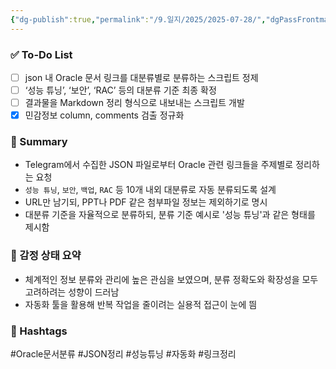 ```yaml
---
{"dg-publish":true,"permalink":"/9.일지/2025/2025-07-28/","dgPassFrontmatter":true,"noteIcon":""}
---
```


### ✅ To-Do List
- [ ] json 내 Oracle 문서 링크를 대분류별로 분류하는 스크립트 정제
- [ ] ‘성능 튜닝’, ‘보안’, ‘RAC’ 등의 대분류 기준 최종 확정
- [ ] 결과물을 Markdown 정리 형식으로 내보내는 스크립트 개발
- [x] 민감정보 column, comments 검출 정규화

### 🔹 Summary
- Telegram에서 수집한 JSON 파일로부터 Oracle 관련 링크들을 주제별로 정리하는 요청
- `성능 튜닝`, `보안`, `백업`, `RAC` 등 10개 내외 대분류로 자동 분류되도록 설계
- URL만 남기되, PPT나 PDF 같은 첨부파일 정보는 제외하기로 명시
- 대분류 기준을 자율적으로 분류하되, 분류 기준 예시로 '성능 튜닝'과 같은 형태를 제시함

### 🧠 감정 상태 요약
- 체계적인 정보 분류와 관리에 높은 관심을 보였으며, 분류 정확도와 확장성을 모두 고려하려는 성향이 드러남
- 자동화 툴을 활용해 반복 작업을 줄이려는 실용적 접근이 눈에 띔

### 🔖 Hashtags
#Oracle문서분류 #JSON정리 #성능튜닝 #자동화 #링크정리